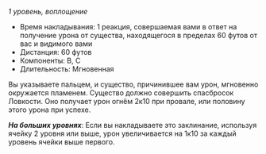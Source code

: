 *1 уровень, воплощение*

- Время накладывания: 1 реакция, совершаемая вами в ответ на получение урона от существа, находящегося в пределах 60 футов от вас и видимого вами 
- Дистанция: 60 футов 
- Компоненты: В, С 
- Длительность: Мгновенная 

Вы указываете пальцем, и существо, причинившее вам урон, мгновенно окружается пламенем. Существо должно совершить спасбросок Ловкости. Оно получает урон огнём 2к10 при провале, или половину этого урона при успехе. 

***На больших уровнях***: Если вы накладываете это заклинание, используя ячейку 2 уровня или выше, урон увеличивается на 1к10 за каждый уровень ячейки выше первого.